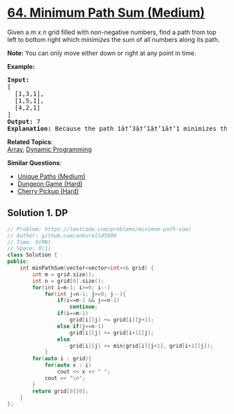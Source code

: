 # [64. Minimum Path Sum (Medium)](https://leetcode.com/problems/minimum-path-sum/)

<p>Given a <em>m</em> x <em>n</em> grid filled with non-negative numbers, find a path from top left to bottom right which <em>minimizes</em> the sum of all numbers along its path.</p>

<p><strong>Note:</strong> You can only move either down or right at any point in time.</p>

<p><strong>Example:</strong></p>

<pre><strong>Input:</strong>
[
&nbsp; [1,3,1],
  [1,5,1],
  [4,2,1]
]
<strong>Output:</strong> 7
<strong>Explanation:</strong> Because the path 1â†’3â†’1â†’1â†’1 minimizes the sum.
</pre>


**Related Topics**:  
[Array](https://leetcode.com/tag/array/), [Dynamic Programming](https://leetcode.com/tag/dynamic-programming/)

**Similar Questions**:
* [Unique Paths (Medium)](https://leetcode.com/problems/unique-paths/)
* [Dungeon Game (Hard)](https://leetcode.com/problems/dungeon-game/)
* [Cherry Pickup (Hard)](https://leetcode.com/problems/cherry-pickup/)

## Solution 1. DP

```cpp
// Problem: https://leetcode.com/problems/minimum-path-sum/
// Author: github.com/ankuralld5999
// Time: O(MN)
// Space: O(1)
class Solution {
public:
    int minPathSum(vector<vector<int>>& grid) {
        int m = grid.size();
        int n = grid[0].size();
        for(int i=m-1; i>=0; i--)
            for(int j=n-1; j>=0; j--){
                if(i==m-1 && j==n-1)
                    continue;
                if(i==m-1)
                    grid[i][j] += grid[i][j+1];
                else if(j==n-1)
                    grid[i][j] += grid[i+1][j];
                else
                    grid[i][j] += min(grid[i][j+1], grid[i+1][j]);
            }
        for(auto i : grid){
            for(auto x : i)
                cout << x << " ";
            cout << "\n";
        }
        return grid[0][0];
    }
};
```
